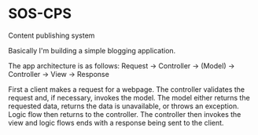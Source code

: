 # SOS-CPS
Content publishing system

Basically I'm building a simple blogging application.

The app architecture is as follows:
Request -> Controller -> (Model) -> Controller -> View -> Response

First a client makes a request for a webpage. The controller validates
the request and, if necessary, invokes the model. The model either returns
the requested data, returns the data is unavailable, or throws an exception.
Logic flow then returns to the controller. The controller then invokes the
view and logic flows ends with a response being sent to the client.
